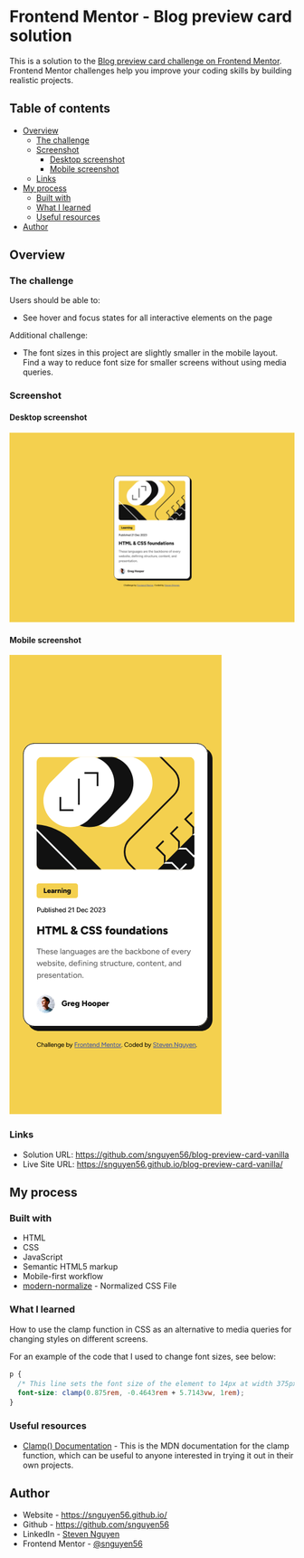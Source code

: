 # Frontend Mentor - Blog preview card solution

This is a solution to the [Blog preview card challenge on Frontend Mentor](https://www.frontendmentor.io/challenges/blog-preview-card-ckPaj01IcS). Frontend Mentor challenges help you improve your coding skills by building realistic projects.

## Table of contents

- [Overview](#overview)
  - [The challenge](#the-challenge)
  - [Screenshot](#screenshot)
    - [Desktop screenshot](#desktop-screenshot)
    - [Mobile screenshot](#mobile-screenshot)
  - [Links](#links)
- [My process](#my-process)
  - [Built with](#built-with)
  - [What I learned](#what-i-learned)
  - [Useful resources](#useful-resources)
- [Author](#author)

## Overview

### The challenge

Users should be able to:

- See hover and focus states for all interactive elements on the page

Additional challenge:

- The font sizes in this project are slightly smaller in the mobile layout. Find a way to reduce font size for smaller screens without using media queries.

### Screenshot

#### Desktop screenshot

![](assets/images/desktop.png)

#### Mobile screenshot

![](assets/images/mobile.png)

### Links

- Solution URL: https://github.com/snguyen56/blog-preview-card-vanilla
- Live Site URL: https://snguyen56.github.io/blog-preview-card-vanilla/

## My process

### Built with

- HTML
- CSS
- JavaScript
- Semantic HTML5 markup
- Mobile-first workflow
- [modern-normalize](https://github.com/sindresorhus/modern-normalize?tab=readme-ov-file) - Normalized CSS File

### What I learned

How to use the clamp function in CSS as an alternative to media queries for changing styles on different screens.

For an example of the code that I used to change font sizes, see below:

```css
p {
  /* This line sets the font size of the element to 14px at width 375px and scales up to 16px at width 410px */
  font-size: clamp(0.875rem, -0.4643rem + 5.7143vw, 1rem);
}
```

### Useful resources

- [Clamp() Documentation](https://developer.mozilla.org/en-US/docs/Web/CSS/clamp) - This is the MDN documentation for the clamp function, which can be useful to anyone interested in trying it out in their own projects.

## Author

- Website - https://snguyen56.github.io/
- Github - https://github.com/snguyen56
- LinkedIn - [Steven Nguyen](https://www.linkedin.com/in/steven-nguyen-bb5568216/)
- Frontend Mentor - [@snguyen56](https://www.frontendmentor.io/profile/snguyen56)
